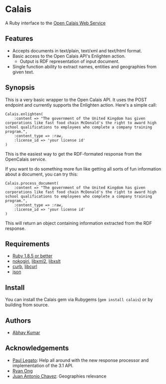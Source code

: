 # Calais #
A Ruby interface to the [Open Calais Web Service](http://opencalais.com)

## Features ##
* Accepts documents in text/plain, text/xml and text/html format.
* Basic access to the Open Calais API's Enlighten action.
    * Output is RDF representation of input document.
* Single function ability to extract names, entities and geographies from given text.
  
## Synopsis ##

This is a very basic wrapper to the Open Calais API. It uses the POST endpoint and currently supports the Enlighten action. Here's a simple call:

    Calais.enlighten(
        :content => "The government of the United Kingdom has given corporations like fast food chain McDonald's the right to award high school qualifications to employees who complete a company training program.",
        :content_type => :raw,
        :license_id => 'your license id'
    )

This is the easiest way to get the RDF-formated response from the OpenCalais service.

If you want to do something more fun like getting all sorts of fun information about a document, you can try this:

    Calais.process_document(
        :content => "The government of the United Kingdom has given corporations like fast food chain McDonald's the right to award high school qualifications to employees who complete a company training program.",
        :content_type => :raw,
        :license_id => 'your license id'
    )

This will return an object containing information extracted from the RDF response.

## Requirements ##

* [Ruby 1.8.5 or better](http://ruby-lang.org)
* [nokogiri](http://nokogiri.rubyforge.org/nokogiri/), [libxml2](http://xmlsoft.org/), [libxslt](http://xmlsoft.org/xslt/)
* [curb](http://curb.rubyforge.org/), [libcurl](http://curl.haxx.se/)
* [json](http://json.rubyforge.org/)

## Install ##

You can install the Calais gem via Rubygems (`gem install calais`) or by building from source.

## Authors ##

* [Abhay Kumar](http://opensynapse.net) 

## Acknowledgements ##

* [Paul Legato](http://www.economaton.com/): Help all around with the new response processor and implementation of the 3.1 API.
* [Ryan Ong](http://www.ryanong.net/)
* [Juan Antonio Chavez](https://github.com/TheNaoX): Geographies relevance
